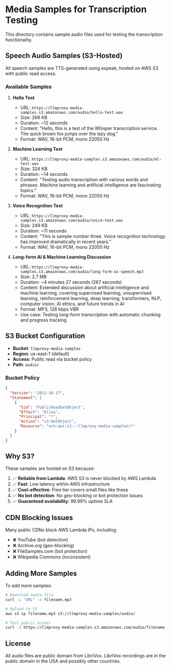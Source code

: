 # Media Samples for Transcription Testing

This directory contains sample audio files used for testing the transcription functionality.

## Speech Audio Samples (S3-Hosted)

All speech samples are TTS-generated using espeak, hosted on AWS S3 with public read access.

### Available Samples

1. **Hello Test**
   - URL: `https://llmproxy-media-samples.s3.amazonaws.com/audio/hello-test.wav`
   - Size: 269 KB
   - Duration: ~12 seconds
   - Content: "Hello, this is a test of the Whisper transcription service. The quick brown fox jumps over the lazy dog."
   - Format: WAV, 16-bit PCM, mono 22050 Hz

2. **Machine Learning Test**
   - URL: `https://llmproxy-media-samples.s3.amazonaws.com/audio/ml-test.wav`
   - Size: 324 KB
   - Duration: ~14 seconds
   - Content: "Testing audio transcription with various words and phrases. Machine learning and artificial intelligence are fascinating topics."
   - Format: WAV, 16-bit PCM, mono 22050 Hz

3. **Voice Recognition Test**
   - URL: `https://llmproxy-media-samples.s3.amazonaws.com/audio/voice-test.wav`
   - Size: 249 KB
   - Duration: ~11 seconds
   - Content: "This is sample number three. Voice recognition technology has improved dramatically in recent years."
   - Format: WAV, 16-bit PCM, mono 22050 Hz

4. **Long-form AI & Machine Learning Discussion**
   - URL: `https://llmproxy-media-samples.s3.amazonaws.com/audio/long-form-ai-speech.mp3`
   - Size: 2.7 MB
   - Duration: ~4 minutes 27 seconds (267 seconds)
   - Content: Extended discussion about artificial intelligence and machine learning, covering supervised learning, unsupervised learning, reinforcement learning, deep learning, transformers, NLP, computer vision, AI ethics, and future trends in AI
   - Format: MP3, 128 kbps VBR
   - Use case: Testing long-form transcription with automatic chunking and progress tracking

## S3 Bucket Configuration

- **Bucket**: `llmproxy-media-samples`
- **Region**: us-east-1 (default)
- **Access**: Public read via bucket policy
- **Path**: `audio/`

### Bucket Policy

```json
{
  "Version": "2012-10-17",
  "Statement": [
    {
      "Sid": "PublicReadGetObject",
      "Effect": "Allow",
      "Principal": "*",
      "Action": "s3:GetObject",
      "Resource": "arn:aws:s3:::llmproxy-media-samples/*"
    }
  ]
}
```

## Why S3?

These samples are hosted on S3 because:

1. ✅ **Reliable from Lambda**: AWS S3 is never blocked by AWS Lambda
2. ✅ **Fast**: Low latency within AWS infrastructure
3. ✅ **Cost-effective**: Free tier covers small files like these
4. ✅ **No bot detection**: No geo-blocking or bot protection issues
5. ✅ **Guaranteed availability**: 99.99% uptime SLA

## CDN Blocking Issues

Many public CDNs block AWS Lambda IPs, including:
- ❌ YouTube (bot detection)
- ❌ Archive.org (geo-blocking)
- ❌ FileSamples.com (bot protection)
- ❌ Wikipedia Commons (inconsistent)

## Adding More Samples

To add more samples:

```bash
# Download audio file
curl -L "URL" -o filename.mp3

# Upload to S3
aws s3 cp filename.mp3 s3://llmproxy-media-samples/audio/ 

# Test public access
curl -I https://llmproxy-media-samples.s3.amazonaws.com/audio/filename.mp3
```

## License

All audio files are public domain from LibriVox. LibriVox recordings are in the public domain in the USA and possibly other countries.
